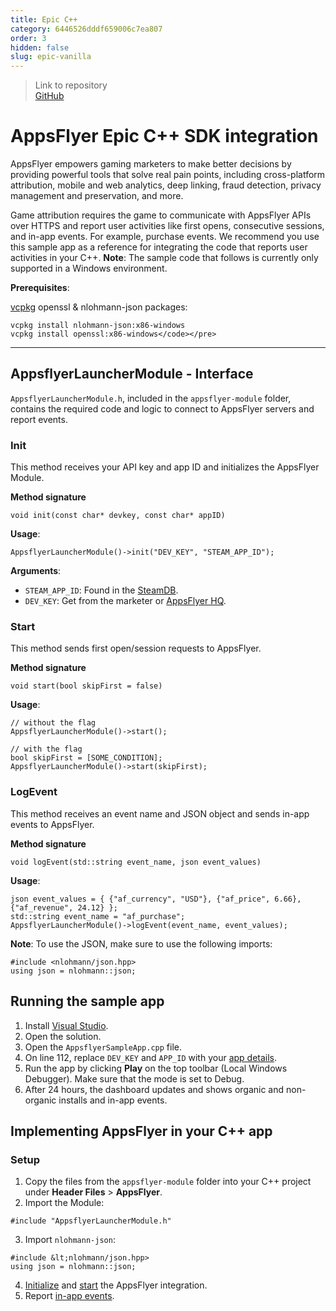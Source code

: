 ```yaml
---
title: Epic C++
category: 6446526dddf659006c7ea807
order: 3
hidden: false
slug: epic-vanilla
---
```


> Link to repository  
> [GitHub](https://github.com/AppsFlyerSDK/appsflyer-epic-sample)

# AppsFlyer Epic C++ SDK integration

AppsFlyer empowers gaming marketers to make better decisions by providing powerful tools that solve real pain points, including cross-platform attribution, mobile and web analytics, deep linking, fraud detection, privacy management and preservation, and more.

Game attribution requires the game to communicate with AppsFlyer APIs over HTTPS and report user activities like first opens, consecutive sessions, and in-app events. For example, purchase events.
We recommend you use this sample app as a reference for integrating the code that reports user activities in your C++. **Note**: The sample code that follows is currently only supported in a Windows environment.

**Prerequisites**:

[vcpkg](https://vcpkg.io/en/index.html) openssl & nlohmann-json packages:

```
vcpkg install nlohmann-json:x86-windows
vcpkg install openssl:x86-windows</code></pre>
```

<hr/>

## AppsflyerLauncherModule - Interface

`AppsflyerLauncherModule.h`, included in the `appsflyer-module` folder, contains the required code and logic to connect to AppsFlyer servers and report events.

### Init

This method receives your API key and app ID and initializes the AppsFlyer Module.

**Method signature**

```
void init(const char* devkey, const char* appID)
```

**Usage**:

```
AppsflyerLauncherModule()->init("DEV_KEY", "STEAM_APP_ID");
```

<span id="app-details">**Arguments**:</span>

- `STEAM_APP_ID`: Found in the [SteamDB](https://steamdb.info/apps/).
- `DEV_KEY`: Get from the marketer or [AppsFlyer HQ](https://support.appsflyer.com/hc/en-us/articles/211719806-App-settings-#general-app-settings).

### Start

This method sends first open/session requests to AppsFlyer.

**Method signature**

```
void start(bool skipFirst = false)
```

**Usage**:

```
// without the flag
AppsflyerLauncherModule()->start();

// with the flag
bool skipFirst = [SOME_CONDITION];
AppsflyerLauncherModule()->start(skipFirst);
```

### LogEvent

This method receives an event name and JSON object and sends in-app events to AppsFlyer.

**Method signature**

```
void logEvent(std::string event_name, json event_values)
```

**Usage**:

```
json event_values = { {"af_currency", "USD"}, {"af_price", 6.66}, {"af_revenue", 24.12} };
std::string event_name = "af_purchase";
AppsflyerLauncherModule()->logEvent(event_name, event_values);
```

**Note**: To use the JSON, make sure to use the following imports:

```
#include <nlohmann/json.hpp>
using json = nlohmann::json;
```

## Running the sample app

1. Install [Visual Studio](https://visualstudio.microsoft.com/).
2. Open the solution.
3. Open the `AppsflyerSampleApp.cpp` file.
4. On line 112, replace `DEV_KEY` and `APP_ID` with your [app details](#app-details).
5. Run the app by clicking **Play** on the top toolbar (Local Windows Debugger). Make sure that the mode is set to Debug.
6. After 24 hours, the dashboard updates and shows organic and non-organic installs and in-app events.

## Implementing AppsFlyer in your C++ app

### Setup

1. Copy the files from the `appsflyer-module` folder into your C++ project under **Header Files** > **AppsFlyer**.
2. Import the Module:

```
#include "AppsflyerLauncherModule.h"
```

3. Import `nlohmann-json`:

```
#include &lt;nlohmann/json.hpp>
using json = nlohmann::json;
```

4. [Initialize](#void-initconst-char-devkey-const-char-appid) and [start](#void-startbool-skipfirst--false) the AppsFlyer integration.
5. Report [in-app events](#void-logeventstdstring-event_name-json-event_values).
